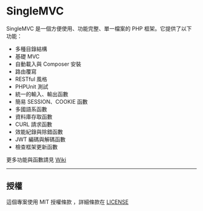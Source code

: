 # SingleMVC

SingleMVC 是一個方便使用、功能完整、單一檔案的 PHP 框架。它提供了以下功能：

* 多種目錄結構
* 基礎 MVC
* 自動載入與 Composer 安裝
* 路由覆寫
* RESTful 風格
* PHPUnit 測試
* 統一的輸入、輸出函數
* 簡易 SESSION、COOKIE 函數
* 多國語系函數
* 資料庫存取函數
* CURL 請求函數
* 效能紀錄與除錯函數
* JWT 編碼與解碼函數
* 檢查框架更新函數

更多功能與函數請見 [Wiki](https://github.com/kouji6309/SingleMVC/wiki)

---

## 授權

這個專案使用 MIT 授權條款 ，詳細條款在 [LICENSE](LICENSE.md)